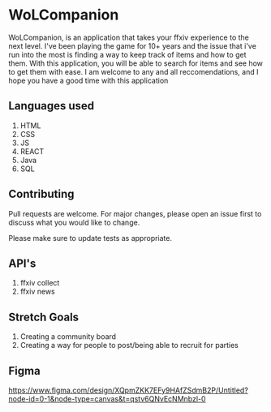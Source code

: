 # WoLCompanion

WoLCompanion, is an application that takes your ffxiv experience to the next level. I've been playing the game for 10+ years and the issue that i've run into the most is finding a way to keep track of items and how to get them.
With this application, you will be able to search for items and see how to get them with ease. I am welcome to any and all reccomendations, and I hope you have a good time with this application



## Languages used
<ol>
  <li>HTML</li>
  <li>CSS</li>
  <li>JS</li>
  <li>REACT</li>
  <li>Java</li>
  <li>SQL</li>
</ol>

## Contributing

Pull requests are welcome. For major changes, please open an issue first
to discuss what you would like to change.

Please make sure to update tests as appropriate.

## API's
<ol>
  <li>ffxiv collect</li>
  <li>ffxiv news</li>
</ol>

## Stretch Goals
<ol>
  <li>Creating a community board</li>
  <li>Creating a way for people to post/being able to recruit for parties</li>
</ol>

## Figma

https://www.figma.com/design/XQpmZKK7EFy9HAfZSdmB2P/Untitled?node-id=0-1&node-type=canvas&t=qstv6QNvEcNMnbzl-0
